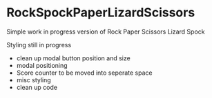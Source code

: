 # RockSpockPaperLizardScissors

Simple work in progress version of Rock Paper Scissors Lizard Spock

Styling still in progress

- clean up modal button position and size
- modal positioning
- Score counter to be moved into seperate space
- misc styling
- clean up code
